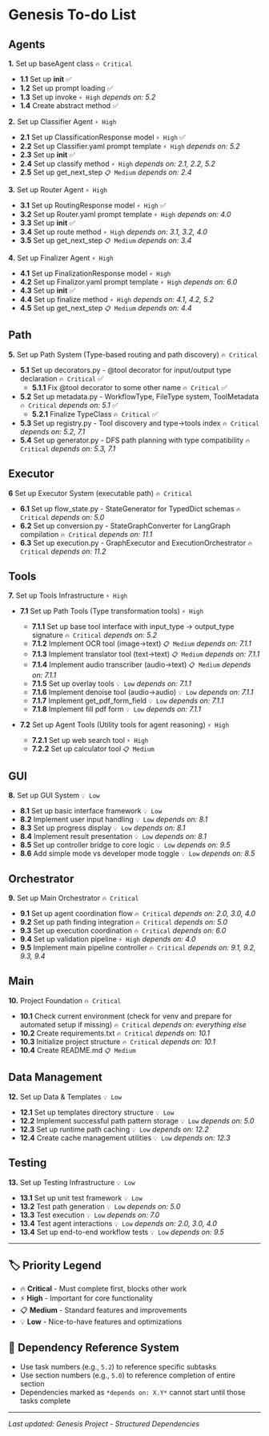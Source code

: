 # Genesis To-do List

## Agents
**1.** Set up baseAgent class `🔥 Critical`
- **1.1** Set up __init__ ✅
- **1.2** Set up prompt loading ✅
- **1.3** Set up invoke `⚡ High` *depends on: 5.2*
- **1.4** Create abstract method ✅

**2.** Set up Classifier Agent `⚡ High`
- **2.1** Set up ClassificationResponse model `⚡ High` ✅
- **2.2** Set up Classifier.yaml prompt template `⚡ High` *depends on: 5.2*
- **2.3** Set up __init__ ✅
- **2.4** Set up classify method `⚡ High` *depends on: 2.1, 2.2, 5.2*
- **2.5** Set up get_next_step `📋 Medium` *depends on: 2.4*

**3.** Set up Router Agent `⚡ High`
- **3.1** Set up RoutingResponse model `⚡ High` ✅
- **3.2** Set up Router.yaml prompt template `⚡ High` *depends on: 4.0*
- **3.3** Set up __init__ ✅
- **3.4** Set up route method `⚡ High` *depends on: 3.1, 3.2, 4.0*
- **3.5** Set up get_next_step `📋 Medium` *depends on: 3.4*

**4.** Set up Finalizer Agent `⚡ High`
- **4.1** Set up FinalizationResponse model `⚡ High`
- **4.2** Set up Finalizor.yaml prompt template `⚡ High` *depends on: 6.0*
- **4.3** Set up __init__ ✅
- **4.4** Set up finalize method `⚡ High` *depends on: 4.1, 4.2, 5.2*
- **4.5** Set up get_next_step `📋 Medium` *depends on: 4.4*

## Path
**5.** Set up Path System (Type-based routing and path discovery) `🔥 Critical`
- **5.1** Set up decorators.py - @tool decorator for input/output type declaration `🔥 Critical` ✅
    - **5.1.1** Fix @tool decorator to some other name `🔥 Critical` ✅
- **5.2** Set up metadata.py - WorkflowType, FileType system, ToolMetadata `🔥 Critical` *depends on: 5.1* ✅
    - **5.2.1** Finalize TypeClass `🔥 Critical` ✅
- **5.3** Set up registry.py - Tool discovery and type→tools index `🔥 Critical` *depends on: 5.2, 7.1*
- **5.4** Set up generator.py - DFS path planning with type compatibility `🔥 Critical` *depends on: 5.3, 7.1*

## Executor
**6** Set up Executor System (executable path) `🔥 Critical`
- **6.1** Set up flow_state.py - StateGenerator for TypedDict schemas `🔥 Critical` *depends on: 5.0*
- **6.2** Set up conversion.py - StateGraphConverter for LangGraph compilation `🔥 Critical` *depends on: 11.1*
- **6.3** Set up execution.py - GraphExecutor and ExecutionOrchestrator `🔥 Critical` *depends on: 11.2*

## Tools
**7.** Set up Tools Infrastructure `⚡ High`
- **7.1** Set up Path Tools (Type transformation tools) `⚡ High`
  - **7.1.1** Set up base tool interface with input_type → output_type signature `🔥 Critical` *depends on: 5.2*
  - **7.1.2** Implement OCR tool (image→text) `📋 Medium` *depends on: 7.1.1*
  - **7.1.3** Implement translator tool (text→text) `📋 Medium` *depends on: 7.1.1*
  - **7.1.4** Implement audio transcriber (audio→text) `📋 Medium` *depends on: 7.1.1*
  - **7.1.5** Set up overlay tools `💡 Low` *depends on: 7.1.1*
  - **7.1.6** Implement denoise tool (audio→audio) `💡 Low` *depends on: 7.1.1*
  - **7.1.7** Implement get_pdf_form_field `💡 Low` *depends on: 7.1.1*
  - **7.1.8** Implement fill pdf form `💡 Low` *depends on: 7.1.1*

- **7.2** Set up Agent Tools (Utility tools for agent reasoning) `⚡ High`
  - **7.2.1** Set up web search tool `⚡ High`
  - **7.2.2** Set up calculator tool `📋 Medium`

## GUI
**8.** Set up GUI System `💡 Low`
- **8.1** Set up basic interface framework `💡 Low`
- **8.2** Implement user input handling `💡 Low` *depends on: 8.1*
- **8.3** Set up progress display `💡 Low` *depends on: 8.1*
- **8.4** Implement result presentation `💡 Low` *depends on: 8.1*
- **8.5** Set up controller bridge to core logic `💡 Low` *depends on: 9.5*
- **8.6** Add simple mode vs developer mode toggle `💡 Low` *depends on: 8.5*

## Orchestrator
**9.** Set up Main Orchestrator `🔥 Critical`
- **9.1** Set up agent coordination flow `🔥 Critical` *depends on: 2.0, 3.0, 4.0*
- **9.2** Set up path finding integration `🔥 Critical` *depends on: 5.0*
- **9.3** Set up execution coordination `🔥 Critical` *depends on: 6.0*
- **9.4** Set up validation pipeline `⚡ High` *depends on: 4.0*
- **9.5** Implement main pipeline controller `🔥 Critical` *depends on: 9.1, 9.2, 9.3, 9.4*

## Main
**10.** Project Foundation `🔥 Critical`
- **10.1** Check current environment (check for venv and prepare for automated setup if missing) `🔥 Critical` *depends on: everything else*
- **10.2** Create requirements.txt `🔥 Critical` *depends on: 10.1*
- **10.3** Initialize project structure `🔥 Critical` *depends on: 10.1*
- **10.4** Create README.md `📋 Medium`

## Data Management
**12.** Set up Data & Templates `💡 Low`
- **12.1** Set up templates directory structure `💡 Low`
- **12.2** Implement successful path pattern storage `💡 Low` *depends on: 5.0*
- **12.3** Set up runtime path caching `💡 Low` *depends on: 12.2*
- **12.4** Create cache management utilities `💡 Low` *depends on: 12.3*

## Testing
**13.** Set up Testing Infrastructure `💡 Low`
- **13.1** Set up unit test framework `💡 Low`
- **13.2** Test path generation `💡 Low` *depends on: 5.0*
- **13.3** Test execution `💡 Low` *depends on: 7.0*
- **13.4** Test agent interactions `💡 Low` *depends on: 2.0, 3.0, 4.0*
- **13.4** Set up end-to-end workflow tests `💡 Low` *depends on: 9.5*

---

## 🏷️ Priority Legend
- 🔥 **Critical** - Must complete first, blocks other work
- ⚡ **High** - Important for core functionality
- 📋 **Medium** - Standard features and improvements  
- 💡 **Low** - Nice-to-have features and optimizations

## 🔗 Dependency Reference System
- Use task numbers (e.g., `5.2`) to reference specific subtasks
- Use section numbers (e.g., `5.0`) to reference completion of entire section
- Dependencies marked as `*depends on: X.Y*` cannot start until those tasks complete

---
*Last updated: Genesis Project - Structured Dependencies*

